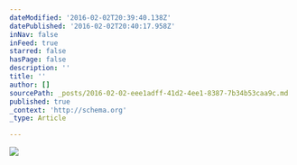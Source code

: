 ```yaml
---
dateModified: '2016-02-02T20:39:40.138Z'
datePublished: '2016-02-02T20:40:17.958Z'
inNav: false
inFeed: true
starred: false
hasPage: false
description: ''
title: ''
author: []
sourcePath: _posts/2016-02-02-eee1adff-41d2-4ee1-8387-7b34b53caa9c.md
published: true
_context: 'http://schema.org'
_type: Article

---
```

![](https://the-grid-user-content.s3-us-west-2.amazonaws.com/c2db2682-ff0d-49af-a9fd-30ff4980d290.jpg)